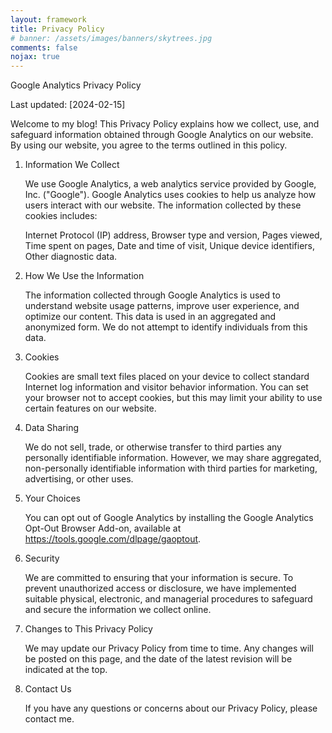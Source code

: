 ```yaml
---
layout: framework
title: Privacy Policy
# banner: /assets/images/banners/skytrees.jpg
comments: false
nojax: true
---
```


Google Analytics Privacy Policy

Last updated: [2024-02-15]

Welcome to my blog! This Privacy Policy explains how we collect, use, and safeguard information obtained through Google Analytics on our website. By using our website, you agree to the terms outlined in this policy.

1. Information We Collect

    We use Google Analytics, a web analytics service provided by Google, Inc. ("Google"). Google Analytics uses cookies to help us analyze how users interact with our website. The information collected by these cookies includes:

    Internet Protocol (IP) address, Browser type and version, Pages viewed, Time spent on pages, Date and time of visit, Unique device identifiers, Other diagnostic data.

2. How We Use the Information

    The information collected through Google Analytics is used to understand website usage patterns, improve user experience, and optimize our content. This data is used in an aggregated and anonymized form. We do not attempt to identify individuals from this data.

3. Cookies

    Cookies are small text files placed on your device to collect standard Internet log information and visitor behavior information. You can set your browser not to accept cookies, but this may limit your ability to use certain features on our website.

4. Data Sharing

    We do not sell, trade, or otherwise transfer to third parties any personally identifiable information. However, we may share aggregated, non-personally identifiable information with third parties for marketing, advertising, or other uses.

5. Your Choices

    You can opt out of Google Analytics by installing the Google Analytics Opt-Out Browser Add-on, available at https://tools.google.com/dlpage/gaoptout.

6. Security

    We are committed to ensuring that your information is secure. To prevent unauthorized access or disclosure, we have implemented suitable physical, electronic, and managerial procedures to safeguard and secure the information we collect online.

7. Changes to This Privacy Policy

    We may update our Privacy Policy from time to time. Any changes will be posted on this page, and the date of the latest revision will be indicated at the top.

8. Contact Us

    If you have any questions or concerns about our Privacy Policy, please contact me.